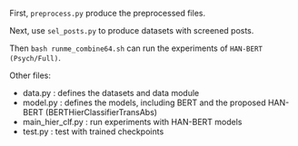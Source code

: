 First, `preprocess.py` produce the preprocessed files.

Next, use `sel_posts.py` to produce datasets with screened posts.

Then `bash runme_combine64.sh` can run the experiments of `HAN-BERT (Psych/Full)`.

Other files:
- data.py : defines the datasets and data module
- model.py : defines the models, including BERT and the proposed HAN-BERT (BERTHierClassifierTransAbs)
- main_hier_clf.py : run experiments with HAN-BERT models
- test.py : test with trained checkpoints